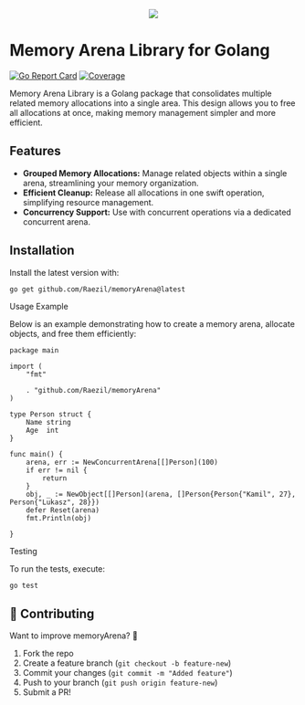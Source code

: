 <p align="center">
  <img src="https://github.com/user-attachments/assets/c7f6f25b-e0ce-4159-be8e-7865c6e63236">
</p>

# Memory Arena Library for Golang
[![Go Report Card](https://goreportcard.com/badge/github.com/Raezil/memoryArena)](https://goreportcard.com/report/github.com/Raezil/memoryArena)
[![Coverage](https://img.shields.io/badge/coverage-90.7%25-brightgreen.svg)](https://your-ci-or-coverage-report-url)

Memory Arena Library is a Golang package that consolidates multiple related memory allocations into a single area. This design allows you to free all allocations at once, making memory management simpler and more efficient.

## Features

- **Grouped Memory Allocations:** Manage related objects within a single arena, streamlining your memory organization.
- **Efficient Cleanup:** Release all allocations in one swift operation, simplifying resource management.
- **Concurrency Support:** Use with concurrent operations via a dedicated concurrent arena.



## Installation

Install the latest version with:

```bash
go get github.com/Raezil/memoryArena@latest
```

Usage Example

Below is an example demonstrating how to create a memory arena, allocate objects, and free them efficiently:

```
package main

import (
	"fmt"

	. "github.com/Raezil/memoryArena"
)

type Person struct {
	Name string
	Age  int
}

func main() {
	arena, err := NewConcurrentArena[[]Person](100)
	if err != nil {
		return
	}
	obj, _ := NewObject[[]Person](arena, []Person{Person{"Kamil", 27}, Person{"Lukasz", 28}})
	defer Reset(arena)
	fmt.Println(obj)

}
```
Testing

To run the tests, execute:
```
go test
```


## **📜 Contributing**
Want to improve memoryArena? 🚀  
1. Fork the repo  
2. Create a feature branch (`git checkout -b feature-new`)  
3. Commit your changes (`git commit -m "Added feature"`)  
4. Push to your branch (`git push origin feature-new`)  
5. Submit a PR!  


